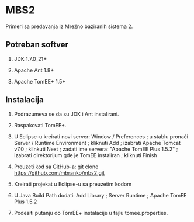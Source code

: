 MBS2
====

Primeri sa predavanja iz Mrežno baziranih sistema 2.


Potreban softver
----------------

1. JDK 1.7.0_21+

1. Apache Ant 1.8+

1. Apache TomEE+ 1.5+


Instalacija
-----------

1. Podrazumeva se da su JDK i Ant instalirani.

1. Raspakovati TomEE+.

1. U Eclipse-u kreirati novi server: Window / Preferences ; u stablu pronaći
Server / Runtime Environment ; kliknuti Add ; izabrati Apache Tomcat v7.0 ;
klinkuti Next ; zadati ime servera: "Apache TomEE Plus 1.5.2" ; izabrati
direktorijum gde je TomEE instaliran ; kliknuti Finish

1. Preuzeti kod sa GitHub-a: git clone https://github.com/mbranko/mbs2.git

1. Kreirati projekat u Eclipse-u sa preuzetim kodom

1. U Java Build Path dodati: Add Library ; Server Runtime ; Apache TomEE Plus 1.5.2

1. Podesiti putanju do TomEE+ instalacije u fajlu tomee.properties.



